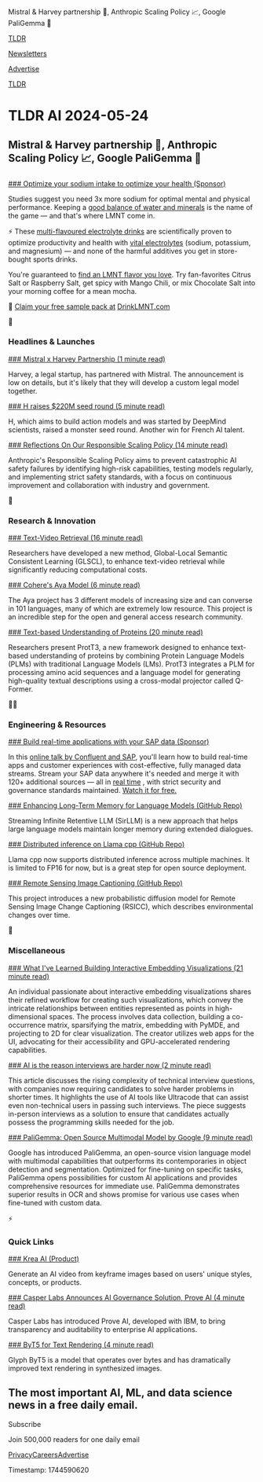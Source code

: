 Mistral & Harvey partnership 🤝, Anthropic Scaling Policy 📈, Google PaliGemma 🤖

[TLDR](/)

[Newsletters](/newsletters)

[Advertise](https://advertise.tldr.tech/)

[TLDR](/)

# TLDR AI 2024-05-24

## Mistral & Harvey partnership 🤝, Anthropic Scaling Policy 📈, Google PaliGemma 🤖

### 

[### Optimize your sodium intake to optimize your health (Sponsor)](http://drinklmnt.com/TLDR)

Studies suggest you need 3x more sodium for optimal mental and physical performance. Keeping a [good balance of water and minerals](http://drinklmnt.com/TLDR) is the name of the game — and that's where LMNT come in.

⚡ These [multi-flavoured electrolyte drinks](http://drinklmnt.com/TLDR) are scientifically proven to optimize productivity and health with [vital electrolytes](http://drinklmnt.com/TLDR) (sodium, potassium, and magnesium) — and none of the harmful additives you get in store-bought sports drinks.

You're guaranteed to [find an LMNT flavor you love](http://drinklmnt.com/TLDR). Try fan-favorites Citrus Salt or Raspberry Salt, get spicy with Mango Chili, or mix Chocolate Salt into your morning coffee for a mean mocha.

🎁 [Claim your free sample pack at](http://drinklmnt.com/TLDR) [DrinkLMNT.com](http://DrinkLMNT.com)

🚀

### Headlines & Launches

[### Mistral x Harvey Partnership (1 minute read)](https://www.harvey.ai/blog/mistral-announcement?utm_source=tldrai)

Harvey, a legal startup, has partnered with Mistral. The announcement is low on details, but it's likely that they will develop a custom legal model together.

[### H raises $220M seed round (5 minute read)](https://techcrunch.com/2024/05/21/french-ai-startup-h-raises-220-million-seed-round/?utm_source=tldrai)

H, which aims to build action models and was started by DeepMind scientists, raised a monster seed round. Another win for French AI talent.

[### Reflections On Our Responsible Scaling Policy (14 minute read)](https://www.anthropic.com/news/reflections-on-our-responsible-scaling-policy?utm_source=tldrai)

Anthropic's Responsible Scaling Policy aims to prevent catastrophic AI safety failures by identifying high-risk capabilities, testing models regularly, and implementing strict safety standards, with a focus on continuous improvement and collaboration with industry and government.

🧠

### Research & Innovation

[### Text-Video Retrieval (16 minute read)](https://arxiv.org/abs/2405.12710v1?utm_source=tldrai)

Researchers have developed a new method, Global-Local Semantic Consistent Learning (GLSCL), to enhance text-video retrieval while significantly reducing computational costs.

[### Cohere's Aya Model (6 minute read)](https://cohere.com/research/aya?utm_source=tldrai)

The Aya project has 3 different models of increasing size and can converse in 101 languages, many of which are extremely low resource. This project is an incredible step for the open and general access research community.

[### Text-based Understanding of Proteins (20 minute read)](https://arxiv.org/abs/2405.12564v1?utm_source=tldrai)

Researchers present ProtT3, a new framework designed to enhance text-based understanding of proteins by combining Protein Language Models (PLMs) with traditional Language Models (LMs). ProtT3 integrates a PLM for processing amino acid sequences and a language model for generating high-quality textual descriptions using a cross-modal projector called Q-Former.

👨‍💻

### Engineering & Resources

[### Build real-time applications with your SAP data (Sponsor)](https://www.confluent.io/resources/online-talk/real-time-customer-experiences-sap-data-streaming/?utm_campaign=tm.partner_cd.tldr-newsletter&amp;utm_source=tldr&amp;utm_medium=paidsocial)

In this [online talk by Confluent and SAP](https://www.confluent.io/resources/online-talk/real-time-customer-experiences-sap-data-streaming/?utm_campaign=tm.partner_cd.tldr-newsletter&utm_source=tldr&utm_medium=paidsocial), you'll learn how to build real-time apps and customer experiences with cost-effective, fully managed data streams. Stream your SAP data anywhere it's needed and merge it with 120+ additional sources — all in [real time](https://www.confluent.io/resources/online-talk/real-time-customer-experiences-sap-data-streaming/?utm_campaign=tm.partner_cd.tldr-newsletter&utm_source=tldr&utm_medium=paidsocial) , with strict security and governance standards maintained. [Watch it for free.](https://www.confluent.io/resources/online-talk/real-time-customer-experiences-sap-data-streaming/?utm_campaign=tm.partner_cd.tldr-newsletter&utm_source=tldr&utm_medium=paidsocial)

[### Enhancing Long-Term Memory for Language Models (GitHub Repo)](https://github.com/zoeyyao27/sirllm?utm_source=tldrai)

Streaming Infinite Retentive LLM (SirLLM) is a new approach that helps large language models maintain longer memory during extended dialogues.

[### Distributed inference on Llama cpp (GitHub Repo)](https://github.com/ggerganov/llama.cpp/tree/master/examples/rpc?utm_source=tldrai)

Llama cpp now supports distributed inference across multiple machines. It is limited to FP16 for now, but is a great step for open source deployment.

[### Remote Sensing Image Captioning (GitHub Repo)](https://github.com/fay-y/diffusion-rscc?utm_source=tldrai)

This project introduces a new probabilistic diffusion model for Remote Sensing Image Change Captioning (RSICC), which describes environmental changes over time.

🎁

### Miscellaneous

[### What I've Learned Building Interactive Embedding Visualizations (21 minute read)](https://cprimozic.net/blog/building-embedding-visualizations-from-user-profiles/?utm_source=tldrai)

An individual passionate about interactive embedding visualizations shares their refined workflow for creating such visualizations, which convey the intricate relationships between entities represented as points in high-dimensional spaces. The process involves data collection, building a co-occurrence matrix, sparsifying the matrix, embedding with PyMDE, and projecting to 2D for clear visualization. The creator utilizes web apps for the UI, advocating for their accessibility and GPU-accelerated rendering capabilities.

[### AI is the reason interviews are harder now (2 minute read)](https://www.softwaredesign.ing/blog/ai-is-the-reason-interviews-are-harder-now?utm_source=tldrai)

This article discusses the rising complexity of technical interview questions, with companies now requiring candidates to solve harder problems in shorter times. It highlights the use of AI tools like Ultracode that can assist even non-technical users in passing such interviews. The piece suggests in-person interviews as a solution to ensure that candidates actually possess the programming skills needed for the job.

[### PaliGemma: Open Source Multimodal Model by Google (9 minute read)](https://blog.roboflow.com/paligemma-multimodal-vision/?utm_source=tldrai)

Google has introduced PaliGemma, an open-source vision language model with multimodal capabilities that outperforms its contemporaries in object detection and segmentation. Optimized for fine-tuning on specific tasks, PaliGemma opens possibilities for custom AI applications and provides comprehensive resources for immediate use. PaliGemma demonstrates superior results in OCR and shows promise for various use cases when fine-tuned with custom data.

⚡️

### Quick Links

[### Krea AI (Product)](https://www.krea.ai/?utm_source=tldrai)

Generate an AI video from keyframe images based on users' unique styles, concepts, or products.

[### Casper Labs Announces AI Governance Solution, Prove AI (4 minute read)](https://casperlabs.io/?utm_source=tldrai)

Casper Labs has introduced Prove AI, developed with IBM, to bring transparency and auditability to enterprise AI applications.

[### ByT5 for Text Rendering (4 minute read)](https://glyph-byt5.github.io/?utm_source=tldrai)

Glyph ByT5 is a model that operates over bytes and has dramatically improved text rendering in synthesized images.

## The most important AI, ML, and data science news in a free daily email.

Subscribe

Join 500,000 readers for one daily email

[Privacy](/privacy)[Careers](https://jobs.ashbyhq.com/tldr.tech)[Advertise](/ai/advertise)

Timestamp: 1744590620